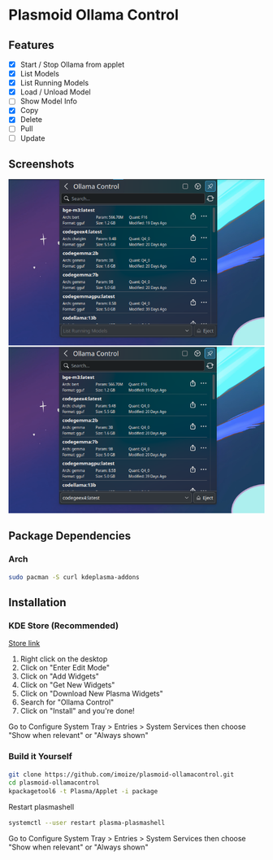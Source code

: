 # Plasmoid Ollama Control

## Features

- [X] Start / Stop Ollama from applet
- [X] List Models
- [X] List Running Models
- [X] Load / Unload Model
- [ ] Show Model Info
- [X] Copy
- [X] Delete
- [ ] Pull
- [ ] Update

## Screenshots

![](./images/screenshot1.png)
![](./images/screenshot2.png)

## Package Dependencies

### Arch

```bash
sudo pacman -S curl kdeplasma-addons
```

## Installation

### KDE Store (Recommended)

[Store link](https://store.kde.org/p/2196368/)

1. Right click on the desktop
2. Click on "Enter Edit Mode"
3. Click on "Add Widgets"
4. Click on "Get New Widgets"
5. Click on "Download New Plasma Widgets"
6. Search for "Ollama Control"
7. Click on "Install" and you're done!

Go to Configure System Tray > Entries > System Services then choose "Show when relevant" or "Always shown"

### Build it Yourself

```bash
git clone https://github.com/imoize/plasmoid-ollamacontrol.git
cd plasmoid-ollamacontrol
kpackagetool6 -t Plasma/Applet -i package
```

Restart plasmashell
```bash
systemctl --user restart plasma-plasmashell
```

Go to Configure System Tray > Entries > System Services then choose "Show when relevant" or "Always shown"
